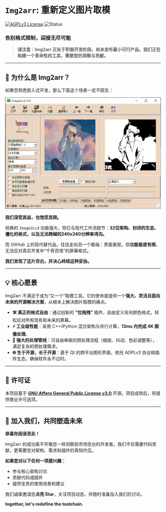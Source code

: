 # `Img2arr`: 重新定义图片取模

[![AGPLv3 License](https://img.shields.io/badge/license-AGPLv3-blue.svg)](LICENSE)
![Status](https://img.shields.io/badge/status-active--development-orange)

### **告别格式限制，迎接无尽可能**

> **请注意：Img2arr 正处于积极开发阶段，尚未发布最小可行产品。我们正在构建一个革命性的工具，需要您的洞察与贡献。**

---

## 🚀 为什么是 Img2arr？

如果您熟悉嵌入式开发，那么下面这个场景一定不陌生：

![img2lcd_demo](docs/assets/img2lcd_demo.png)

**我们深受其益，也饱受其限。**

经典的 `Image2Lcd` 功能强大，但已与现代工作流脱节：**32位架构、封闭的生态、僵化的格式，以及无法跨越的240x240分辨率鸿沟。**

而 GitHub 上的现代替代品，往往走向另一个极端：界面美观，但**功能极度有限**，无法应对真实开发中“千奇百怪”的屏幕格式。

**我们发现了这片空白，并决心终结这种妥协。**

---

## 💡 核心愿景

Img2arr 不满足于成为“又一个”取模工具。它的使命是提供一个**强大、灵活且面向未来的开源解决方案**，从根本上解决图片取模的痛点。

- **🛠️ 真正的格式自由**：通过创新的 **“位拖拽”** 插件，自由定义任何颜色格式，轻松应对所有现有和未来的屏幕。
- **⚡ 工业级性能**：采用 C++/Python 混合架构与并行计算，**13ms 内完成 4K 图像处理**。
- **🔧 强大的处理管线**：可自由串联的预处理流程（缩放、抖动、色彩调整等），满足复杂的预处理需求。
- **🌐 生于开源，长于开源**：基于 Qt 的跨平台图形界面，依托 AGPLv3 协议和插件生态，确保软件永不过时。

---

## 📜 许可证

本项目基于 **[GNU Affero General Public License v3.0](LICENSE)** 开源。项目成熟后，将提供商业许可选项。

---

## 🤝 加入我们，共同塑造未来

**恭喜你阅读至此！**

Img2arr 的成功离不开像您一样洞察到市场空白的开发者。我们不仅需要代码贡献，更需要您对架构、需求和插件的真知灼见。

**如果您对以下任何一项感兴趣：**

- 参与核心架构讨论
- 贡献代码或插件
- 提供宝贵的使用场景和建议

我们诚挚邀请您**点亮 Star**，关注项目动态，并随时准备加入我们的讨论。

**together, let's redefine the toolchain.**
